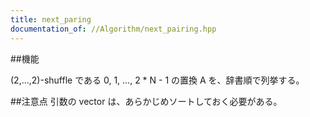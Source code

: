 ```yaml
---
title: next_paring
documentation_of: //Algorithm/next_pairing.hpp
---
```


##機能

(2,...,2)-shuffle である 0, 1, ..., 2 * N - 1 の置換 A を、辞書順で列挙する。

##注意点
引数の vector は、あらかじめソートしておく必要がある。
